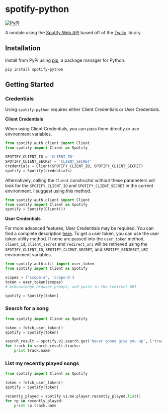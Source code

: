 # spotify-python

[![PyPI](https://img.shields.io/pypi/v/spotify-python.svg)](https://pypi.python.org/pypi/spotify-python)

A module using the [Spotify Web API](https://developer.spotify.com/web-api/) based off of the [Twilio](https://www.github.com/twilio/twilio-python) library.

## Installation
Install from PyPi using [pip](http://www.pip-installer.org/en/latest/), a package manager for Python.

    pip install spotify-python
    
## Getting Started

### Credentials
Using `spotify-python` requires either Client Credentials or User Credentials.

**Client Credentials**

When using Client Credentials, you can pass them directly or use environment variables.
```python
from spotify.auth.client import Client
from spotify import Client as Spotify

SPOTIFY_CLIENT_ID = 'CLIENT_ID'
SPOTIFY_CLIENT_SECRET = 'CLIENT_SECRET'
credentials = Client(SPOTIFY_CLIENT_ID, SPOTIFY_CLIENT_SECRET)
spotify = Spotify(credentials)
```

Alternatively, calling the `Client` constructor without these parameters will look for the
`SPOTIFY_CLIENT_ID` and `SPOTIFY_CLIENT_SECRET` in the current environment. I suggest using 
this method.
```python
from spotify.auth.client import Client
from spotify import Client as Spotify 
spotify = Spotify(Client())
```

**User Credentials**

For more advanced features, User Credentials may be required. You can find a complete description [here](https://developer.spotify.com/web-api/authorization-guide/#authorization_code_flow). To get a user token, you can use the user token utility method. If none are passed into the `user_token` method, `client_id`, `client_secret` and `redirect_uri` will be retrieved using the `SPOTIFY_CLIENT_ID`, `SPOTIFY_CLIENT_SECRET`, and `SPOTIFY_REDIRECT_URI` environment variables.
```python
from spotify.auth.util import user_token
from spotify import Client as Spotify

scopes = ['scope-a', 'scope-b']
token = user_token(scopes)
# Acknowledge browser prompt, and paste in the redirect URI

spotify = Spotify(token)
```

### Search for a song
```python
from spotify import Client as Spotify

token = fetch_user_token()
spotify = Spotify(token)

search_result = spotify.v1.search.get('Never gonna give you up', ['track'])
for track in search_result.tracks:
    print track.name
```

### List my recently played songs
```python
from spotify import Client as Spotify

token = fetch_user_token()
spotify = Spotify(token)

recently_played = spotify.v1.me.player.recently_played.list()
for rp in recently_played:
    print rp.track.name
```